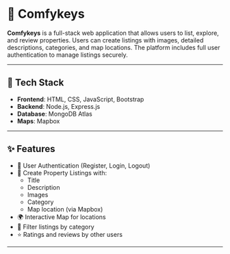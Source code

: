 # 🏡 Comfykeys

**Comfykeys** is a full-stack web application that allows users to list, explore, and review properties. Users can create listings with images, detailed descriptions, categories, and map locations. The platform includes full user authentication to manage listings securely.

---

## 🔧 Tech Stack

- **Frontend**: HTML, CSS, JavaScript, Bootstrap  
- **Backend**: Node.js, Express.js  
- **Database**: MongoDB Atlas  
- **Maps**: Mapbox  

---

## ✨ Features

- 🔐 User Authentication (Register, Login, Logout)
- 📝 Create Property Listings with:
  - Title
  - Description
  - Images
  - Category
  - Map location (via Mapbox)
- 🌍 Interactive Map for locations
- 📂 Filter listings by category
- ⭐ Ratings and reviews by other users


---
